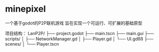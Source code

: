 # minepixel
一个基于godot的P2P联机游戏
旨在实现一个可运行、可扩展的基础原型

项目结构：
LanP2P/
├── project.godot
├── main.tscn
├── main.gui
├── scripts/
│   ├── NetworkManager.gd
│   ├── Player.gd
│   └── UI.gdßß
├── scenes/
│   └── Player.tscn
